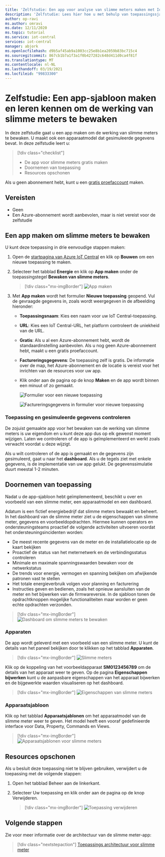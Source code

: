```yaml
---
title: 'Zelfstudie: Een app voor analyse van slimme meters maken met IoT Central'
description: 'Zelfstudie: Lees hier hoe u met behulp van toepassingssjablonen van Azure IoT Central een app kunt maken om slimme meters te bewaken.'
author: op-ravi
ms.author: omravi
ms.date: 12/11/2020
ms.topic: tutorial
ms.service: iot-central
services: iot-central
manager: abjork
ms.openlocfilehash: d9b5af45ab9a1003cc25e8b1ea2059b83bc715c4
ms.sourcegitcommit: 867cb1b7a1f3a1f0b427282c648d411d0ca4f81f
ms.translationtype: MT
ms.contentlocale: nl-NL
ms.lasthandoff: 03/19/2021
ms.locfileid: "99833300"
---
```

# <a name="tutorial-create-and-walk-through-the-smart-meter-monitoring-app-template"></a>Zelfstudie: Een app-sjabloon maken en leren kennen om de werking van slimme meters te bewaken 

In deze zelfstudie gaat u een app maken om de werking van slimme meters te bewaken. U maakt ook een apparaatmodel dat gesimuleerde gegevens bevat. In deze zelfstudie leert u:

> [!div class="checklist"]
> * De app voor slimme meters gratis maken
> * Doornemen van toepassing
> * Resources opschonen


Als u geen abonnement hebt, kunt u een [gratis proefaccount](https://azure.microsoft.com/free) maken.

## <a name="prerequisites"></a>Vereisten
- Geen
- Een Azure-abonnement wordt aanbevolen, maar is niet vereist voor de zelfstudie

## <a name="create-a-smart-meter-monitoring-app"></a>Een app maken om slimme meters te bewaken 

U kunt deze toepassing in drie eenvoudige stappen maken:

1. Open de [startpagina van Azure IoT Central](https://apps.azureiotcentral.com) en klik op **Bouwen** om een nieuwe toepassing te maken. 
1. Selecteer het tabblad **Energie** en klik op **App maken** onder de toepassingstegel **Bewaken van slimme meters**.

    > [!div class="mx-imgBorder"]
    > ![App maken](media/tutorial-iot-central-smart-meter/smart-meter-build.png)
    

1. Met **App maken** wordt het formulier **Nieuwe toepassing** geopend. Vul de gevraagde gegevens in, zoals wordt weergegeven in de afbeelding hieronder:
    * **Toepassingsnaam**: Kies een naam voor uw IoT Central-toepassing. 
    * **URL**: Kies een IoT Central-URL, het platform controleert de uniekheid van de URL.
    * **Gratis**: Als u al een Azure-abonnement hebt, wordt de standaardinstelling aanbevolen. Als u nog geen Azure-abonnement hebt, maakt u een gratis proefaccount.
    * **Factureringsgegevens**: De toepassing zelf is gratis. De informatie over de map, het Azure-abonnement en de locatie is vereist voor het inrichten van de resources voor uw app.
    * Klik onder aan de pagina op de knop **Maken** en de app wordt binnen een minuut of zo gemaakt.

        ![Formulier voor een nieuwe toepassing](media/tutorial-iot-central-smart-meter/smart-meter-create-new-app.png)

        ![Factureringsgegevens in formulier voor nieuwe toepassing](media/tutorial-iot-central-smart-meter/smart-meter-create-new-app-billinginfo.png)

### <a name="verify-the-application-and-simulated-data"></a>Toepassing en gesimuleerde gegevens controleren

De zojuist gemaakte app voor het bewaken van de werking van slimme meters is uw eigendom en u kunt deze app dus op elk gewenst moment wijzigen. Laten we controleren of de app is geïmplementeerd en werkt zoals verwacht voordat u deze wijzigt.

Als u wilt controleren of de app is gemaakt en de gegevens zijn gesimuleerd, gaat u naar het **dashboard**. Als u de tegels ziet met enkele gegevens, is de implementatie van uw app gelukt. De gegevenssimulatie duurt meestal 1-2 minuten. 

## <a name="application-walk-through"></a>Doornemen van toepassing
Nadat u de app-sjabloon hebt geïmplementeerd, beschikt u over en voorbeeld van een slimme meter, een apparaatmodel en een dashboard. 

Adatum is een fictief energiebedrijf dat slimme meters bewaakt en beheert. In het dashboard van de slimme meter ziet u de eigenschappen van slimme meter, gegevens en voorbeeldopdrachten. Hiermee kunnen operators en ondersteuningsteams proactief de volgende activiteiten uitvoeren voordat het ondersteuningsincidenten worden: 
* De meest recente gegevens van de meter en de installatielocatie op de kaart bekijken
* Proactief de status van het meternetwerk en de verbindingsstatus controleren 
* Minimale en maximale spanningswaarden bewaken voor de netwerkstatus 
* De trends voor energie, vermogen en spanning bekijken om afwijkende patronen vast te stellen 
* Het totale energieverbruik volgen voor planning en facturering
* Instructies geven en bedienen, zoals het opnieuw aansluiten van de meter en het bijwerken van de firmwareversie. In de sjabloon tonen de opdrachtknoppen mogelijke functionaliteiten maar worden er geen echte opdrachten verzonden. 

> [!div class="mx-imgBorder"]
> ![Dashboard om slimme meters te bewaken](media/tutorial-iot-central-smart-meter/smart-meter-dashboard.png)

### <a name="devices"></a>Apparaten
De app wordt geleverd met een voorbeeld van een slimme meter. U kunt de details van het paneel bekijken door te klikken op het tabblad **Apparaten**.

> [!div class="mx-imgBorder"]
> ![Slimme meters](media/tutorial-iot-central-smart-meter/smart-meter-devices.png)

Klik op de koppeling van het voorbeeldapparaat **SM0123456789** om de details van het apparaat weer te geven. Op de pagina **Eigenschappen bijwerken** kunt u de aanpasbare eigenschappen van het apparaat bijwerken en de bijgewerkte waarden visualiseren op het dashboard.

> [!div class="mx-imgBorder"]
> ![Eigenschappen van slimme meters](media/tutorial-iot-central-smart-meter/smart-meter-device-properties.png)

### <a name="device-template"></a>Apparaatsjabloon
Klik op het tabblad **Apparaatsjablonen** om het apparaatmodel van de slimme meter weer te geven. Het model heeft een vooraf gedefinieerde interface voor Data, Property, Commands en Views.

> [!div class="mx-imgBorder"]
> ![Apparaatsjablonen voor slimme meters](media/tutorial-iot-central-smart-meter/smart-meter-device-template.png)


## <a name="clean-up-resources"></a>Resources opschonen
Als u besluit deze toepassing niet te blijven gebruiken, verwijdert u de toepassing met de volgende stappen:

1. Open het tabblad Beheer aan de linkerkant.
1. Selecteer Uw toepassing en klik onder aan de pagina op de knop Verwijderen. 

    > [!div class="mx-imgBorder"]
    > ![Toepassing verwijderen](media/tutorial-iot-central-smart-meter/smart-meter-delete-app.png)

## <a name="next-steps"></a>Volgende stappen

Zie voor meer informatie over de architectuur van de slimme meter-app:

> [!div class="nextstepaction"]
> [Toepassings architectuur voor slimme meter](./concept-iot-central-smart-meter-app.md)
